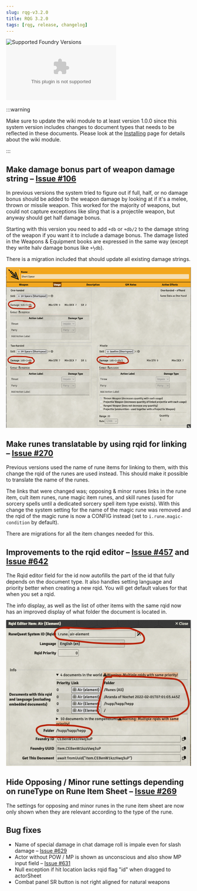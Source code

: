 ```yaml
---
slug: rqg-v3.2.0
title: RQG 3.2.0
tags: [rqg, release, changelog]
---
```


![Supported Foundry Versions](https://img.shields.io/endpoint?url=https://foundryshields.com/version?url=https://github.com/sun-dragon-cult/fvtt-system-rqg/releases/download/v3.2.0/system.json)
![Download Count](https://img.shields.io/github/downloads/sun-dragon-cult/fvtt-system-rqg/v3.2.0/rqg.zip)

:::warning

Make sure to update the wiki module to at least version 1.0.0 since this system version includes
changes to document types that needs to be reflected in these documents. Please look at the
[Installing](/rqg-system/getting-started) page for details about the wiki module.

:::

## Make damage bonus part of weapon damage string – [Issue #106](https://github.com/sun-dragon-cult/fvtt-system-rqg/issues/106)

In previous versions the system tried to figure out if full, half, or no damage bonus should be
added to the weapon damage by looking at if it's a melee, thrown or missile weapon. This worked for
the majority of weapons, but could not capture exceptions like sling that is a projectile weapon,
but anyway should get half damage bonus.

Starting with this version you need to add `+db` or `+db/2` to the damage string of the weapon if
you want it to include a damage bonus. The damage listed in the Weapons & Equipment books are
expressed in the same way (except they write halv damage bonus like `+½db`).

There is a migration included that should update all existing damage strings.

![](weapon-db.png)

## Make runes translatable by using rqid for linking – [Issue #270](https://github.com/sun-dragon-cult/fvtt-system-rqg/issues/270)

Previous versions used the name of rune items for linking to them, with this change the rqid of the
runes are used instead. This should make it possible to translate the name of the runes.

The links that were changed was; opposing & minor runes links in the rune item, cult item runes,
rune magic item runes, and skill runes (used for sorcery spells until a dedicated sorcery spell item
type exists). With this change the system setting for the name of the magic rune was removed and the
rqid of the magic rune is now a CONFIG instead (set to `i.rune.magic-condition` by default).

There are migrations for all the item changes needed for this.

## Improvements to the rqid editor – [Issue #457](https://github.com/sun-dragon-cult/fvtt-system-rqg/issues/457) and [Issue #642](https://github.com/sun-dragon-cult/fvtt-system-rqg/issues/642)

The Rqid editor field for the id now autofills the part of the id that fully depends on the document
type. It also handles setting language and priority better when creating a new rqid. You will get
default values for that when you set a rqid.

The info display, as well as the list of other items with the same rqid now has an improved display
of what folder the document is located in.

![](rqid-editor.png)

## Hide Opposing / Minor rune settings depending on runeType on Rune Item Sheet – [Issue #269](https://github.com/sun-dragon-cult/fvtt-system-rqg/issues/269)

The settings for opposing and minor runes in the rune item sheet are now only shown when they are
relevant according to the type of the rune.

## Bug fixes

- Name of special damage in chat damage roll is impale even for slash damage –
  [Issue #629](https://github.com/sun-dragon-cult/fvtt-system-rqg/issues/629)
- Actor without POW / MP is shown as unconscious and also show MP input field –
  [Issue #631](https://github.com/sun-dragon-cult/fvtt-system-rqg/issues/631)
- Null exception if hit location lacks rqid flag "id" when dragged to actorSheet
- Combat panel SR button is not right aligned for natural weapons
